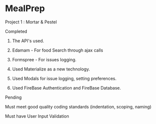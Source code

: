 # MealPrep
Project 1 : Mortar & Pestel

Completed
1. The API's used.
  1. Edamam - For food Search through ajax calls 
  2. Formspree - For issues logging.

2. Used Materialize as a new technology.
3. Used Modals for issue logging, setting preferences.
4. Used FireBase Authentication and FireBase Database.

Pending

Must meet good quality coding standards (indentation, scoping, naming)

Must have User Input Validation 